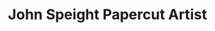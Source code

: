 ---
title: "John Speight Papercut Artist"
url: /cornhill-on-tweed/john-speight-papercut-artist/
shop: Kunst
---